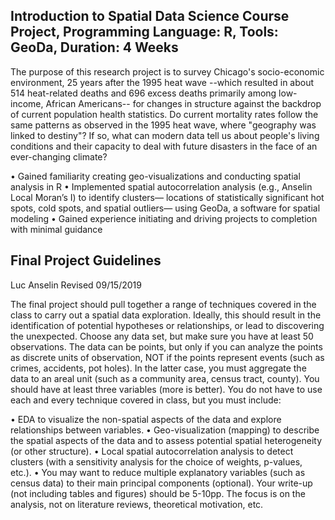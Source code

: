## Introduction to Spatial Data Science Course Project, Programming Language: R, Tools: GeoDa, Duration: 4 Weeks

The purpose of this research project is to survey Chicago's socio-economic environment, 25 years after the 1995 heat wave --which resulted in about 514 heat-related deaths and 696 excess deaths primarily among low-income, African Americans-- for changes in structure against the backdrop of current population health statistics. Do current mortality rates follow the same patterns as observed in the 1995 heat wave, where "geography was linked to destiny"? If so, what can modern data tell us about people's living conditions and their capacity to deal with future disasters in the face of an ever-changing climate? 

• Gained familiarity creating geo-visualizations and conducting spatial analysis in R
• Implemented spatial autocorrelation analysis (e.g., Anselin Local Moran’s I) to identify clusters— locations of statistically significant hot spots, cold spots, and spatial outliers— using GeoDa, a software for spatial modeling
• Gained experience initiating and driving projects to completion with minimal guidance


## Final Project Guidelines
Luc Anselin Revised 09/15/2019

The final project should pull together a range of techniques covered in the class to carry out a spatial data exploration. Ideally, this should result in the identification of potential hypotheses or relationships, or lead to discovering the unexpected.
Choose any data set, but make sure you have at least 50 observations. The data can be points, but only if you can analyze the points as discrete units of observation, NOT if the points represent events (such as crimes, accidents, pot holes). In the latter case, you must aggregate the data to an areal unit (such as a community area, census tract, county). You should have at least three variables (more is better).
You do not have to use each and every technique covered in class, but you must include:

• EDA to visualize the non-spatial aspects of the data and explore relationships between variables.
• Geo-visualization (mapping) to describe the spatial aspects of the data and to assess potential spatial heterogeneity (or other structure).
• Local spatial autocorrelation analysis to detect clusters (with a sensitivity analysis for the choice of weights, p-values, etc.).
• You may want to reduce multiple explanatory variables (such as census data) to their main principal components (optional).
Your write-up (not including tables and figures) should be 5-10pp. The focus is on the analysis, not on literature reviews, theoretical motivation, etc. 
